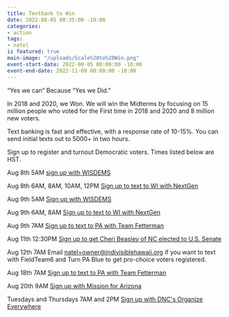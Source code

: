 ```yaml
---
title: Textbank to Win
date: 2022-08-05 08:35:00 -10:00
categories:
- action
tags:
- natel
is featured: true
main-image: "/uploads/Scale%20to%20Win.png"
event-start-date: 2022-08-05 00:00:00 -10:00
event-end-date: 2022-11-09 00:00:00 -10:00
---
```


“Yes we can” Because “Yes we Did.”

In 2018 and 2020, we Won. We will win the Midterms by focusing on 15 million people who voted for the First time in 2018 and 2020 and 8 million new voters.

Text banking is fast and effective, with a response rate of 10-15%. You can send initial texts out to 5000+ in two hours. 

Sign up to register and turnout Democratic voters. Times listed below are HST.

Aug 8th 5AM [sign up with WISDEMS](https://events.democrats.org/event/476162/)

Aug 8th 6AM, 8AM, 10AM, 12PM [Sign up to text to WI with NextGen](https://www.mobilize.us/nextgen/event/479725/)  

Aug 9th 5AM [Sign up with WISDEMS](https://events.democrats.org/event/476162/)

Aug 9th 6AM, 8AM [Sign up to text to WI with NextGen](https://www.mobilize.us/nextgen/event/479725/)

Aug 9th 7AM [Sign up to text to PA with Team Fetterman](https://www.mobilize.us/johnfettermanforsenate/event/475576/)

Aug 11th 12:30PM [Sign up to get Cheri Beasley of NC elected to U.S. Senate](https://events.democrats.org/event/485365/) 

Aug 12th 7AM Email natel+owner@indivisiblehawaii.org if you want to text with FieldTeam6 and Turn PA Blue to get pro-choice voters registered.  

Aug 18th 7AM [Sign up to text to PA with Team Fetterman](https://www.mobilize.us/johnfettermanforsenate/event/475576/)

Aug 20th 9AM [Sign up with Mission for Arizona](https://events.democrats.org/event/487230/)

Tuesdays and Thursdays 7AM and 2PM [Sign up with DNC's Organize Everywhere](https://events.democrats.org/event/418266/)